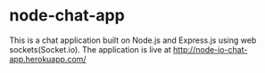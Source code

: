 # node-chat-app

This is a chat application built on Node.js and Express.js using web sockets(Socket.io).
The application is live at http://node-io-chat-app.herokuapp.com/

